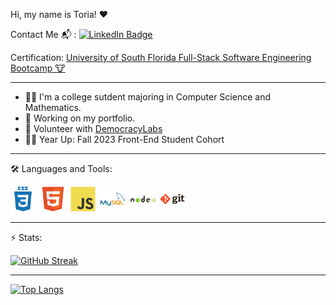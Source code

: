 Hi, my name is Toria! ❤️
 
Contact Me 📬 : 
<a href="https://www.linkedin.com/in/victoria-sellers-9630a6251/">
    <img src="https://img.shields.io/badge/LinkedIn-blue?style=for-the-badge&logo=linkedin&logoColor=white" alt="LinkedIn Badge"/>
  </a>

Certification: 
[University of South Florida Full-Stack Software Engineering Bootcamp 🐮 ](https://www.credential.net/aef4bdc3-1a7f-4305-8171-a4cbf522cd62#gs.0p2s41)

---

- 👩‍💻 I'm a college sutdent majoring in Computer Science and Mathematics.
- 📝 Working on my portfolio.
- 🤲 Volunteer with [DemocracyLabs](https://www.democracylab.org/?gclid=CjwKCAiAx_GqBhBQEiwAlDNAZu0ov-p5S62OHvpHlTdnnrS8ZXl3RGHVIVtn-FpNTW6aCfM8yvM_pRoC0L0QAvD_BwE) 
- ✌🏽  Year Up: Fall 2023 Front-End Student Cohort 


---
🛠️ Languages and Tools: 
<div>
  <img src="https://github.com/devicons/devicon/blob/master/icons/css3/css3-plain-wordmark.svg"  title="CSS3" alt="CSS" width="40" height="40"/>&nbsp;
  <img src="https://github.com/devicons/devicon/blob/master/icons/html5/html5-original.svg" title="HTML5" alt="HTML" width="40" height="40"/>&nbsp;
  <img src="https://github.com/devicons/devicon/blob/master/icons/javascript/javascript-original.svg" title="JavaScript" alt="JavaScript" width="40" height="40"/>&nbsp;
  <img src="https://github.com/devicons/devicon/blob/master/icons/mysql/mysql-original-wordmark.svg" title="MySQL"  alt="MySQL" width="40" height="40"/>&nbsp;
  <img src="https://github.com/devicons/devicon/blob/master/icons/nodejs/nodejs-original-wordmark.svg" title="NodeJS" alt="NodeJS" width="40" height="40"/>&nbsp;
  <img src="https://github.com/devicons/devicon/blob/master/icons/git/git-original-wordmark.svg" title="Git" **alt="Git" width="40" height="40"/>
</div>

---
⚡ Stats: 

[![GitHub Streak](http://github-readme-streak-stats.herokuapp.com?user=toriasellers&theme=dark&background=000000)](https://git.io/streak-stats)

---

[![Top Langs](https://github-readme-stats.vercel.app/api/top-langs/?username=toriasellers&layout=compact&theme=vision-friendly-dark)](https://github.com/anuraghazra/github-readme-stats)
